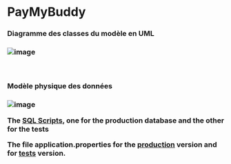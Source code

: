 # PayMyBuddy
<h3>Diagramme des classes du modèle en UML <h3/>

![image](https://user-images.githubusercontent.com/94161747/233578423-380929ae-bd4f-4ede-8eaf-4ef9ef6400c3.png)

 <br/> 
<h3>Modèle physique des données<h3/>

![image](https://user-images.githubusercontent.com/94161747/233015412-5de9c661-7103-415a-9838-bfe8a39597b6.png)

 
 The [SQL Scripts](https://github.com/strashi/PayMyBuddy/tree/develop/resources), one for the production database and the other for the tests

The file application.properties for the [production](https://github.com/strashi/PayMyBuddy/blob/develop/src/main/resources/application.properties) version and for [tests](https://github.com/strashi/PayMyBuddy/blob/develop/src/test/resources/application.properties) version.


